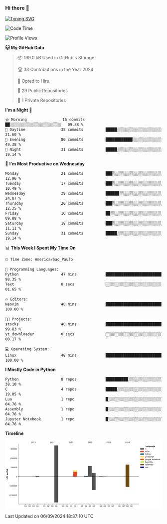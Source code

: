 ### Hi there 👋

<a href="https://git.io/typing-svg"><img src="https://readme-typing-svg.herokuapp.com?font=Fira+Code&duration=2000&pause=100&center=true&vCenter=true&multiline=true&width=720&height=175&lines=Gui's+are+a+lie%2C+they+are+just+front-ends+to+the+shell.;Through+the+shell%2C+I+gain+sudo.;Through+sudo%2C+I+gain+power.;Through+power%2C+I+gain+root.;Through+root%2C+my+chains+are+broken.;uid%3D0+shall+free+me...." alt="Typing SVG" /></a>


<!--START_SECTION:waka-->
![Code Time](http://img.shields.io/badge/Code%20Time-992%20hrs%2040%20mins-blue)

![Profile Views](http://img.shields.io/badge/Profile%20Views-1-blue)

**🐱 My GitHub Data** 

> 📦 199.0 kB Used in GitHub's Storage 
 > 
> 🏆 33 Contributions in the Year 2024
 > 
> 💼 Opted to Hire
 > 
> 📜 29 Public Repositories 
 > 
> 🔑 1 Private Repositories 
 > 
**I'm a Night 🦉** 

```text
🌞 Morning                16 commits          ██░░░░░░░░░░░░░░░░░░░░░░░   09.88 % 
🌆 Daytime                35 commits          █████░░░░░░░░░░░░░░░░░░░░   21.60 % 
🌃 Evening                80 commits          ████████████░░░░░░░░░░░░░   49.38 % 
🌙 Night                  31 commits          █████░░░░░░░░░░░░░░░░░░░░   19.14 % 
```
📅 **I'm Most Productive on Wednesday** 

```text
Monday                   21 commits          ███░░░░░░░░░░░░░░░░░░░░░░   12.96 % 
Tuesday                  17 commits          ███░░░░░░░░░░░░░░░░░░░░░░   10.49 % 
Wednesday                39 commits          ██████░░░░░░░░░░░░░░░░░░░   24.07 % 
Thursday                 20 commits          ███░░░░░░░░░░░░░░░░░░░░░░   12.35 % 
Friday                   16 commits          ██░░░░░░░░░░░░░░░░░░░░░░░   09.88 % 
Saturday                 18 commits          ███░░░░░░░░░░░░░░░░░░░░░░   11.11 % 
Sunday                   31 commits          █████░░░░░░░░░░░░░░░░░░░░   19.14 % 
```


📊 **This Week I Spent My Time On** 

```text
🕑︎ Time Zone: America/Sao_Paulo

💬 Programming Languages: 
Python                   47 mins             █████████████████████████   98.35 % 
Text                     0 secs              ░░░░░░░░░░░░░░░░░░░░░░░░░   01.65 % 

🔥 Editors: 
Neovim                   48 mins             █████████████████████████   100.00 % 

🐱‍💻 Projects: 
stocks                   48 mins             █████████████████████████   99.83 % 
yt_downloader            0 secs              ░░░░░░░░░░░░░░░░░░░░░░░░░   00.17 % 

💻 Operating System: 
Linux                    48 mins             █████████████████████████   100.00 % 
```

**I Mostly Code in Python** 

```text
Python                   8 repos             ██████████░░░░░░░░░░░░░░░   38.10 % 
C                        4 repos             █████░░░░░░░░░░░░░░░░░░░░   19.05 % 
Lua                      1 repo              █░░░░░░░░░░░░░░░░░░░░░░░░   04.76 % 
Assembly                 1 repo              █░░░░░░░░░░░░░░░░░░░░░░░░   04.76 % 
Jupyter Notebook         1 repo              █░░░░░░░░░░░░░░░░░░░░░░░░   04.76 % 
```



**Timeline**

![Lines of Code chart](https://raw.githubusercontent.com/Gedankenn/Gedankenn/main/assets/bar_graph.png)


 Last Updated on 06/09/2024 18:37:10 UTC
<!--END_SECTION:waka-->
